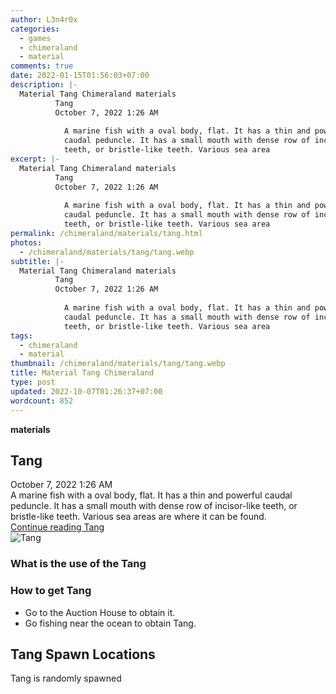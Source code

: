 ```yaml
---
author: L3n4r0x
categories:
  - games
  - chimeraland
  - material
comments: true
date: 2022-01-15T01:56:03+07:00
description: |-
  Material Tang Chimeraland materials
          Tang
          October 7, 2022 1:26 AM
          
            A marine fish with a oval body, flat. It has a thin and powerful
            caudal peduncle. It has a small mouth with dense row of incisor-like
            teeth, or bristle-like teeth. Various sea area
excerpt: |-
  Material Tang Chimeraland materials
          Tang
          October 7, 2022 1:26 AM
          
            A marine fish with a oval body, flat. It has a thin and powerful
            caudal peduncle. It has a small mouth with dense row of incisor-like
            teeth, or bristle-like teeth. Various sea area
permalink: /chimeraland/materials/tang.html
photos:
  - /chimeraland/materials/tang/tang.webp
subtitle: |-
  Material Tang Chimeraland materials
          Tang
          October 7, 2022 1:26 AM
          
            A marine fish with a oval body, flat. It has a thin and powerful
            caudal peduncle. It has a small mouth with dense row of incisor-like
            teeth, or bristle-like teeth. Various sea area
tags:
  - chimeraland
  - material
thumbnail: /chimeraland/materials/tang/tang.webp
title: Material Tang Chimeraland
type: post
updated: 2022-10-07T01:26:37+07:00
wordcount: 852
---
```


<link
  rel="stylesheet"
  href="https://rawcdn.githack.com/dimaslanjaka/Web-Manajemen/870a349/css/bootstrap-5-3-0-alpha3-wrapper.css"
/>
<section id="bootstrap-wrapper">
  <div data-bs-theme="dark">
    <div
      class="row g-0 border rounded overflow-hidden flex-md-row mb-4 shadow-sm position-relative bg-dark text-light"
    >
      <div class="col p-4 d-flex flex-column position-static">
        <strong class="d-inline-block mb-2 text-success">materials</strong>
        <h2 class="mb-0">Tang</h2>
        <div class="mb-1 text-muted">October 7, 2022 1:26 AM</div>
        <div class="mb-2 border p-1">
          A marine fish with a oval body, flat. It has a thin and powerful
          caudal peduncle. It has a small mouth with dense row of incisor-like
          teeth, or bristle-like teeth. Various sea areas are where it can be
          found.
        </div>
        <a
          href="/chimeraland/materials/tang.html"
          class="stretched-link d-none text-primary"
          >Continue reading Tang</a
        >
      </div>
      <div class="col-auto d-none d-md-block d-lg-block">
        <img
          src="https://www.webmanajemen.com/chimeraland/materials/tang/tang.webp"
          alt="Tang"
        />
      </div>
    </div>
    <div class="row">
      <div class="col-lg-6 col-12 mb-2">
        <div class="card">
          <div class="card-body">
            <h3 class="card-title">What is the use of the Tang</h3>
            <div class="card-text"><ul></ul></div>
          </div>
        </div>
      </div>
      <div class="col-lg-6 col-12 mb-2">
        <div class="card">
          <div class="card-body">
            <h3 class="card-title">How to get Tang</h3>
            <div class="card-text">
              <ul>
                <li>Go to the Auction House to obtain it.</li>
                <li>Go fishing near the ocean to obtain Tang.</li>
              </ul>
            </div>
          </div>
        </div>
      </div>
      <div class="col-12 mb-2">
        <h2>Tang Spawn Locations</h2>
        <p>Tang is randomly spawned</p>
      </div>
    </div>
  </div>
</section>